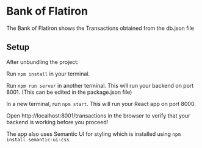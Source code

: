 # Bank of Flatiron

The Bank of Flatiron shows the Transactions obtained from the db.json file

## Setup

After unbundling the project:

Run `npm install` in your terminal.

Run `npm run server` in another terminal. This will run your backend on port 8001. (This can be edited in the package.json file)

In a new terminal, run `npm start`. This will run your React app on port 8000.

Open http://localhost:8001/transactions in the browser to verify that your backend is working before you proceed!

The app also uses Semantic UI for styling which is installed using `npm install semantic-ui-css`

